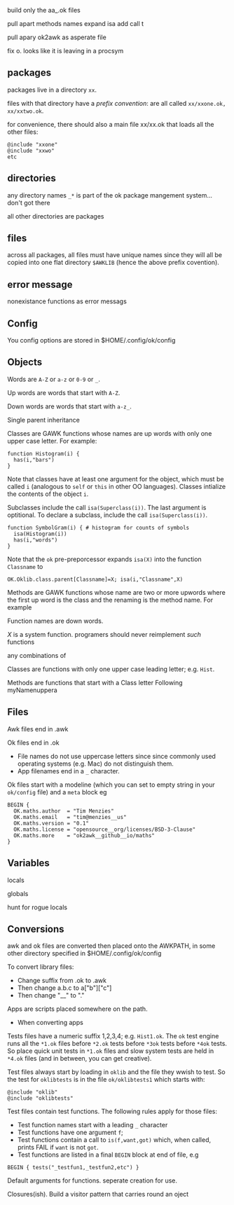 build only the aa_.ok files

pull apart methods names
expand isa 
add call t

pull apary ok2awk as asperate file

fix o. looks like it is leaving in a procsym

## packages

packages live in a directory `xx`.

files with that directory  have a _prefix convention_:
are all called `xx/xxone.ok, xx/xxtwo.ok`.

for convenience, there should also a main file xx/xx.ok that loads
all the other files:

```
@include "xxone"
@include "xxwo"
etc
```

## directories

any directory names `_*` is part of the ok package mangement system... don't got there

all other directories are packages

## files

across all packages, all files must have unique names since they will
all be copied into one flat directory `$AWKLIB` (hence the  above prefix 
covention).

## error message

nonexistance functions as error messags

## Config

You config options are stored  in $HOME/.config/ok/config

## Objects

Words are 
`A-Z` or `a-z` or `0-9` or `_`.

Up words are words that start with `A-Z`.

Down words are words that start with `a-z_`.

Single parent inheritance

Classes are GAWK functions whose names are up words with only one upper case letter. For example:

```
function Histogram(i) {
  has(i,"bars")
}

```

Note that classes have at least one argument for the object, which must be called `i` (analogous to `self` or `this` in other OO languages).
Classes intialize the contents of the object `i`.

Subclasses include the call `isa(Superclass(i))`. The last argument is optitional. 
To declare a subclass, include the call `isa(Superclass(i))`.

```
function SymbolGram(i) { # histogram for counts of symbols
  isa(Histogram(i))
  has(i,"words")
}
```

Note that the `ok` pre-preporcessor expands `isa(X)` into the function `Classname` to 

```
OK.Oklib.class.parent[Classname]=X; isa(i,"Classname",X)
```

Methods are GAWK functions whose name are two or more upwords where the first up word is the class and the renaming is the  method name.
For example 

Function names are down words.


_X_ is a system function. programers should never reimplement _such_ functions


any combinations of 

Classes are functions with only one upper case leading letter; e.g. `Hist`.

Methods are functions that start with a Class letter Following myNamenuppera


## Files

Awk files end in .awk

Ok files end in .ok

- File names do not use uppercase letters since since commonly used
  operating systems (e.g. Mac) do not distinguish them.
- App filenames end in a `_` character.

Ok files start with a modeline (which you can set to empty string in your `ok/config` file) and a `meta` block eg

```
BEGIN {
  OK.maths.author  = "Tim Menzies"
  OK.maths.email   = "tim@menzies__us"
  OK.maths.version = "0.1"
  OK.maths.license = "opensource__org/licenses/BSD-3-Clause"
  OK.maths.more    = "ok2awk__github__io/maths"
}
```

## Variables

locals

globals

hunt for rogue locals

## Conversions

awk and ok files are converted then placed onto the AWKPATH, in some other directory specified in $HOME/.config/ok/config

To convert library files:
- Change suffix from .ok to .awk
- Then change a.b.c to a["b"]["c"]
- Then change "__" to "."

Apps are scripts placed somewhere on the path.

- When converting apps

Tests files have a numeric suffix 1,2,3,4; e.g. `Hist1.ok`. 
The `ok` test engine runs all the `*1.ok` files before
`*2.ok` tests before `*3ok` tests before `*4ok` tests.
So place quick unit tests in `*1.ok` files and slow system tests
are held in `*4.ok` files (and in between, you can get creative). 

Test files always start by loading in `oklib` and the file they wwish to test. So the test for `oklibtests`
is in the file `ok/oklibtests1` which starts with:

```
@include "oklib"
@include "oklibtests"
```

Test files contain test functions. The following rules apply for those files:

- Test function names start with a leading `_` character
- Test functions  have one argument `f`;
- Test functions contain a call to `is(f,want,got)` which, when called, prints FAIL if `want` is not `got`.
- Test functions are listed in a final `BEGIN` block at end of file, e.g

```
BEGIN { tests("_testfun1,_testfun2,etc") }
```


Default arguments for functions. seperate creation for use.

Closures(ish). Build a visitor pattern that carries round an oject
